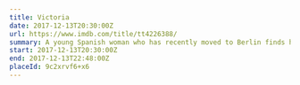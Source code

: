 ```yaml
---
title: Victoria
date: 2017-12-13T20:30:00Z
url: https://www.imdb.com/title/tt4226388/
summary: A young Spanish woman who has recently moved to Berlin finds her flirtation with a local guy turn potentially deadly as their night out with his friends reveals a dangerous secret.
start: 2017-12-13T20:30:00Z
end: 2017-12-13T22:48:00Z
placeId: 9c2xrvf6+x6
---
```


